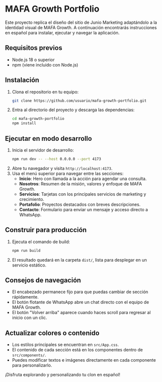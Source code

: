 # MAFA Growth Portfolio

Este proyecto replica el diseño del sitio de Junio Marketing adaptándolo a la identidad visual de MAFA Growth. A continuación encontrarás instrucciones en español para instalar, ejecutar y navegar la aplicación.

## Requisitos previos
- Node.js 18 o superior
- npm (viene incluido con Node.js)

## Instalación
1. Clona el repositorio en tu equipo:
   ```bash
   git clone https://github.com/usuario/mafa-growth-portfolio.git
   ```
2. Entra al directorio del proyecto y descarga las dependencias:
   ```bash
   cd mafa-growth-portfolio
   npm install
   ```

## Ejecutar en modo desarrollo
1. Inicia el servidor de desarrollo:
   ```bash
   npm run dev -- --host 0.0.0.0 --port 4173
   ```
2. Abre tu navegador y visita `http://localhost:4173`.
3. Usa el menú superior para navegar entre las secciones:
   - **Inicio**: Hero con llamada a la acción para agendar una consulta.
   - **Nosotros**: Resumen de la misión, valores y enfoque de MAFA Growth.
   - **Servicios**: Tarjetas con los principales servicios de marketing y crecimiento.
   - **Portafolio**: Proyectos destacados con breves descripciones.
   - **Contacto**: Formulario para enviar un mensaje y acceso directo a WhatsApp.

## Construir para producción
1. Ejecuta el comando de build:
   ```bash
   npm run build
   ```
2. El resultado quedará en la carpeta `dist/`, lista para desplegar en un servicio estático.

## Consejos de navegación
- El encabezado permanece fijo para que puedas cambiar de sección rápidamente.
- El botón flotante de WhatsApp abre un chat directo con el equipo de MAFA Growth.
- El botón "Volver arriba" aparece cuando haces scroll para regresar al inicio con un clic.

## Actualizar colores o contenido
- Los estilos principales se encuentran en `src/App.css`.
- El contenido de cada sección está en los componentes dentro de `src/components/`.
- Puedes modificar textos e imágenes directamente en cada componente para personalizarlo.

¡Disfruta explorando y personalizando tu clon en español!
